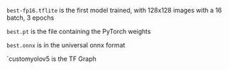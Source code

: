 `best-fp16.tflite` is the first model trained, with 128x128 images with
a 16 batch, 3 epochs

`best.pt` is the file containing the PyTorch weights

`best.onnx` is in the universal onnx format

`customyolov5 is the TF Graph
